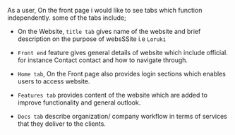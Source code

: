 As a user, On the front page i would like to see tabs which function
independently. some of the tabs include;

- On the Website, `title tab` gives name of the website and brief description on
  the purpose of websSSite i.e `Loruki`
- `Front end` feature gives general details of website which include official.
  for instance Contact contact and how to navigate through.

- `Home tab`, On the Front page also provides login sections which enables users
  to access website.

- `Features tab` provides content of the website which are added to improve
  functionality and general outlook.
- `Docs tab` describe organization/ company workflow in terms of services that
  they deliver to the clients.
